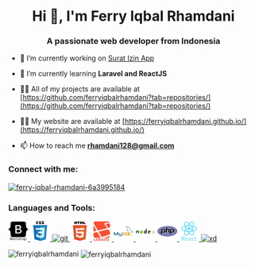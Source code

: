 <h1 align="center">Hi 👋, I'm Ferry Iqbal Rhamdani</h1>
<h3 align="center">A passionate web developer from Indonesia</h3>

- 🔭 I’m currently working on [Surat Izin App](https://github.com/ferryiqbalrhamdani/Surat-izin-app)

- 🌱 I’m currently learning **Laravel and ReactJS**

- 👨‍💻 All of my projects are available at [https://github.com/ferryiqbalrhamdani?tab=repositories/](https://github.com/ferryiqbalrhamdani?tab=repositories/)

- 👨‍💻 My website are available at [https://ferryiqbalrhamdani.github.io/](https://ferryiqbalrhamdani.github.io/)

- 📫 How to reach me **rhamdani128@gmail.com**

<h3 align="left">Connect with me:</h3>
<p align="left">
<a href="https://linkedin.com/in/ferry-iqbal-rhamdani-6a3995184" target="blank"><img align="center" src="https://raw.githubusercontent.com/rahuldkjain/github-profile-readme-generator/master/src/images/icons/Social/linked-in-alt.svg" alt="ferry-iqbal-rhamdani-6a3995184" height="30" width="40" /></a>
</p>

<h3 align="left">Languages and Tools:</h3>
<p align="left"> <a href="https://getbootstrap.com" target="_blank" rel="noreferrer"> <img src="https://raw.githubusercontent.com/devicons/devicon/master/icons/bootstrap/bootstrap-plain-wordmark.svg" alt="bootstrap" width="40" height="40"/> </a> <a href="https://www.w3schools.com/css/" target="_blank" rel="noreferrer"> <img src="https://raw.githubusercontent.com/devicons/devicon/master/icons/css3/css3-original-wordmark.svg" alt="css3" width="40" height="40"/> </a> <a href="https://git-scm.com/" target="_blank" rel="noreferrer"> <img src="https://www.vectorlogo.zone/logos/git-scm/git-scm-icon.svg" alt="git" width="40" height="40"/> </a> <a href="https://www.w3.org/html/" target="_blank" rel="noreferrer"> <img src="https://raw.githubusercontent.com/devicons/devicon/master/icons/html5/html5-original-wordmark.svg" alt="html5" width="40" height="40"/> </a> <a href="https://laravel.com/" target="_blank" rel="noreferrer"> <img src="https://raw.githubusercontent.com/devicons/devicon/master/icons/laravel/laravel-plain-wordmark.svg" alt="laravel" width="40" height="40"/> </a> <a href="https://www.mysql.com/" target="_blank" rel="noreferrer"> <img src="https://raw.githubusercontent.com/devicons/devicon/master/icons/mysql/mysql-original-wordmark.svg" alt="mysql" width="40" height="40"/> </a> <a href="https://nodejs.org" target="_blank" rel="noreferrer"> <img src="https://raw.githubusercontent.com/devicons/devicon/master/icons/nodejs/nodejs-original-wordmark.svg" alt="nodejs" width="40" height="40"/> </a> <a href="https://www.php.net" target="_blank" rel="noreferrer"> <img src="https://raw.githubusercontent.com/devicons/devicon/master/icons/php/php-original.svg" alt="php" width="40" height="40"/> </a> <a href="https://reactjs.org/" target="_blank" rel="noreferrer"> <img src="https://raw.githubusercontent.com/devicons/devicon/master/icons/react/react-original-wordmark.svg" alt="react" width="40" height="40"/> </a> <a href="https://www.adobe.com/products/xd.html" target="_blank" rel="noreferrer"> <img src="https://cdn.worldvectorlogo.com/logos/adobe-xd.svg" alt="xd" width="40" height="40"/> </a> </p>

<p><img align="left" src="https://github-readme-stats.vercel.app/api/top-langs?username=ferryiqbalrhamdani&show_icons=true&locale=en&layout=compact" alt="ferryiqbalrhamdani" /></p>

<p>&nbsp;<img align="center" src="https://github-readme-stats.vercel.app/api?username=ferryiqbalrhamdani&show_icons=true&locale=en" alt="ferryiqbalrhamdani" /></p>
